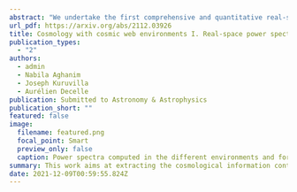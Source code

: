 ```yaml
---
abstract: "We undertake the first comprehensive and quantitative real-space analysis of the cosmological information content in the environments of the cosmic web (voids, filaments, walls, and nodes) up to non-linear scales, k=0.5 h/Mpc. Relying on the large set of N-body simulations from the Quijote suite, the environments are defined through the eigenvalues of the tidal tensor and the Fisher formalism is used to assess the constraining power of the power spectra derived in each of the four environments and their combination. Our results show that there is more information available in the environment-dependent power spectra, both individually and when combined all together, than in the matter power spectrum. By breaking some key degeneracies between parameters of the cosmological model such as Mν--σ8 or Ωm--σ8, the power spectra computed in identified environments improve the constraints on cosmological parameters by factors ∼15 for the summed neutrino mass Mν and ∼8 for the matter density Ωm over those derived from the matter power spectrum. We show that these tighter constraints are obtained for a wide range of the maximum scale, from kmax=0.1 h/Mpc to highly non-linear regimes with kmax=0.5 h/Mpc. We also report an eight times higher value of the signal-to-noise ratio for the combination of spectra compared to the matter one. Importantly, we show that all the presented results are robust to variations of the parameters defining the environments hence suggesting a robustness to the definition we chose to define them."
url_pdf: https://arxiv.org/abs/2112.03926
title: Cosmology with cosmic web environments I. Real-space power spectra
publication_types:
  - "2"
authors:
  - admin
  - Nabila Aghanim
  - Joseph Kuruvilla
  - Aurélien Decelle
publication: Submitted to Astronomy & Astrophysics
publication_short: ""
featured: false
image:
  filename: featured.png
  focal_point: Smart
  preview_only: false
  caption: Power spectra computed in the different environments and for the matter. We see different shape dependencies, amplitudes, etc. that can be used to improve the constraints on cosmological parameters.
summary: This work aims at extracting the cosmological information content of the several cosmic web environments. While we know that the matter power spectrum is not containing all the information about hte underlying cosmological model, we can wonder wether the environments are enclosing different types of information that one can use to break some of the degeneracies among parameters of the model. In particular, we show that a simple two-point correlator becomes sensitive to higher-order features when we have a look at the environments instead of the full matter distribution.
date: 2021-12-09T00:59:55.824Z
---
```


